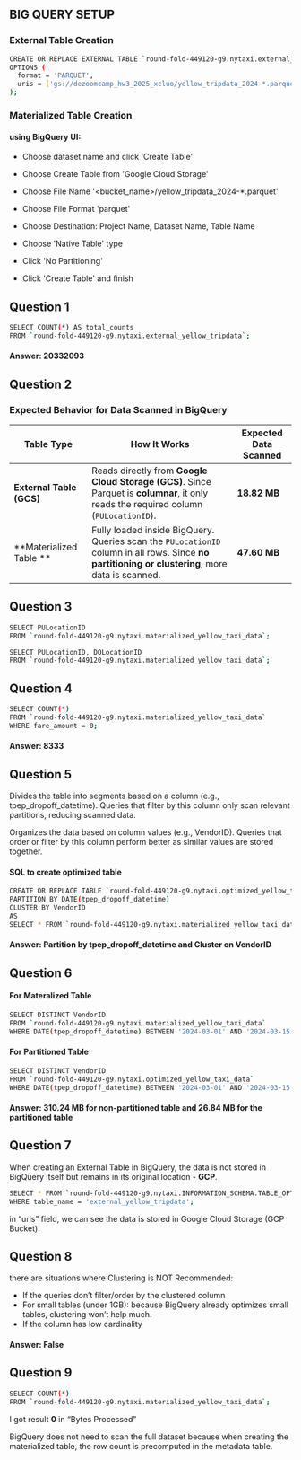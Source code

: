 ## BIG QUERY SETUP
### External Table Creation
```bash
CREATE OR REPLACE EXTERNAL TABLE `round-fold-449120-g9.nytaxi.external_yellow_tripdata`
OPTIONS (
  format = 'PARQUET',
  uris = ['gs://dezoomcamp_hw3_2025_xcluo/yellow_tripdata_2024-*.parquet']
);
```

### Materialized Table Creation
#### using BigQuery UI:

- Choose dataset name and click 'Create Table'

- Choose Create Table from 'Google Cloud Storage'

- Choose File Name '<bucket_name>/yellow_tripdata_2024-*.parquet'

- Choose File Format 'parquet'

- Choose Destination: Project Name, Dataset Name, Table Name

- Choose 'Native Table' type

- Click 'No Partitioning'

- Click 'Create Table' and finish


## Question 1
```bash
SELECT COUNT(*) AS total_counts
FROM `round-fold-449120-g9.nytaxi.external_yellow_tripdata`;
```
#### Answer: 20332093

## Question 2
###  Expected Behavior for Data Scanned in BigQuery

| **Table Type**          | **How It Works** | **Expected Data Scanned** |
|-------------------------|----------------|----------------------|
| **External Table (GCS)** | Reads directly from **Google Cloud Storage (GCS)**. Since Parquet is **columnar**, it only reads the required column (`PULocationID`). | **18.82 MB** |
| **Materialized Table ** | Fully loaded inside BigQuery. Queries scan the `PULocationID` column in all rows. Since **no partitioning or clustering**, more data is scanned. | **47.60 MB** |


## Question 3
```bash
SELECT PULocationID
FROM `round-fold-449120-g9.nytaxi.materialized_yellow_taxi_data`;
```
```bash
SELECT PULocationID, DOLocationID
FROM `round-fold-449120-g9.nytaxi.materialized_yellow_taxi_data`;
```

## Question 4
```bash
SELECT COUNT(*)
FROM `round-fold-449120-g9.nytaxi.materialized_yellow_taxi_data`
WHERE fare_amount = 0;
```
#### Answer: 8333


## Question 5
Divides the table into segments based on a column (e.g., tpep_dropoff_datetime). Queries that filter by this column only scan relevant partitions, reducing scanned data.

Organizes the data based on column values (e.g., VendorID). Queries that order or filter by this column perform better as similar values are stored together.

#### SQL to create optimized table
```bash
CREATE OR REPLACE TABLE `round-fold-449120-g9.nytaxi.optimized_yellow_taxi_data`
PARTITION BY DATE(tpep_dropoff_datetime)
CLUSTER BY VendorID
AS
SELECT * FROM `round-fold-449120-g9.nytaxi.materialized_yellow_taxi_data`;
```
#### Answer: Partition by tpep_dropoff_datetime and Cluster on VendorID


## Question 6
#### For Materalized Table
```bash
SELECT DISTINCT VendorID
FROM `round-fold-449120-g9.nytaxi.materialized_yellow_taxi_data`
WHERE DATE(tpep_dropoff_datetime) BETWEEN '2024-03-01' AND '2024-03-15';
```

#### For Partitioned Table
```bash
SELECT DISTINCT VendorID
FROM `round-fold-449120-g9.nytaxi.optimized_yellow_taxi_data`
WHERE DATE(tpep_dropoff_datetime) BETWEEN '2024-03-01' AND '2024-03-15';
```
#### Answer: 310.24 MB for non-partitioned table and 26.84 MB for the partitioned table

## Question 7
When creating an External Table in BigQuery, the data is not stored in BigQuery itself but remains in its original location - **GCP**.
```bash
SELECT * FROM `round-fold-449120-g9.nytaxi.INFORMATION_SCHEMA.TABLE_OPTIONS`
WHERE table_name = 'external_yellow_tripdata';
```
in “uris” field, we can see the data is stored in Google Cloud Storage (GCP Bucket).

## Question 8
there are situations where Clustering is NOT Recommended:
- If the queries don’t filter/order by the clustered column
- For small tables (under 1GB): because BigQuery already optimizes small tables, clustering won’t help much.
- If the column has low cardinality
#### Answer: False

## Question 9
```bash
SELECT COUNT(*)
FROM `round-fold-449120-g9.nytaxi.materialized_yellow_taxi_data`;
```
I got result **0** in  “Bytes Processed”

BigQuery does not need to scan the full dataset because when creating the materialized table, the row count is precomputed in the metadata table.
